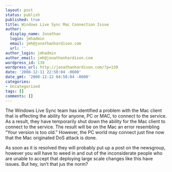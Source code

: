 ```yaml
---
layout: post
status: publish
published: true
title: Windows Live Sync Mac Connection Issue
author:
  display_name: Jonathan
  login: jmhadmin
  email: jmh@jonathanhardison.com
  url: ''
author_login: jmhadmin
author_email: jmh@jonathanhardison.com
wordpress_id: 139
wordpress_url: http://jonathanhardison.com/?p=139
date: '2008-12-11 22:50:04 -0600'
date_gmt: '2008-12-12 04:50:04 -0600'
categories:
- Uncategorized
tags: []
comments: []
---
```

The Windows Live Sync team has identified a problem with the Mac client that is effecting the ability for anyone, PC or MAC, to connect to the service.  As a result, they have temporarily shut down the ability for the Mac client to connect to the service. The result will be on the Mac an error resembling “Your version is too old.” However, the PC world may connect just fine now that the Mac originated DoS attack is done.

As soon as it is resolved they will probably put up a post on the newsgroup, however you will have to weed in and out of the inconsiderate people who are unable to accept that deploying large scale changes like this have issues. But hey, isn’t that jus the norm?
